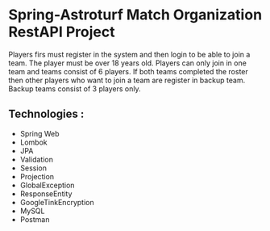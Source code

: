# Spring-Astroturf Match Organization RestAPI Project

<p>
 Players firs must register in the system and then login to be able to join a team. The player must be over 18 years old.
 Players can only join in one team and teams consist of 6 players. If both teams completed the roster
 then other players who want to join a team are register in backup team. Backup teams consist of 3 players only.
</p>

## Technologies :
- Spring Web
- Lombok
- JPA
- Validation
- Session
- Projection
- GlobalException
- ResponseEntity
- GoogleTinkEncryption
- MySQL
- Postman

 
